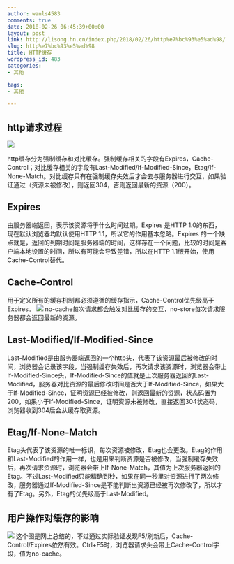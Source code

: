 ```yaml
---
author: wanls4583
comments: true
date: 2018-02-26 06:45:39+00:00
layout: post
link: http://lisong.hn.cn/index.php/2018/02/26/http%e7%bc%93%e5%ad%98/
slug: http%e7%bc%93%e5%ad%98
title: HTTP缓存
wordpress_id: 483
categories:
- 其他

tags:
- 其他

---
```


## http请求过程
![](http://lisong-blog.gz.bcebos.com/http%E7%BC%93%E5%AD%98.jpg?authorization=bce-auth-v1%2F99d20c83bd45422eb6ca5fe083097f9c%2F2018-02-26T05%3A57%3A43Z%2F-1%2Fhost%2F99d8c98e05788b3adc46385f6570b4301086e23bae2e08a5001bc2bf86f12457)

http缓存分为强制缓存和对比缓存。强制缓存相关的字段有Expires，Cache-Control；对比缓存相关的字段有Last-Modified/If-Modified-Since，Etag/If-None-Match。对比缓存只有在强制缓存失效后才会去与服务器进行交互，如果验证通过（资源未被修改），则返回304，否则返回最新的资源（200）。

## Expires
由服务器端返回，表示该资源将于什么时间过期。Expires 是HTTP 1.0的东西，现在默认浏览器均默认使用HTTP 1.1，所以它的作用基本忽略。Expires 的一个缺点就是，返回的到期时间是服务器端的时间，这样存在一个问题，比较的时间是客户端本地设置的时间，所以有可能会导致差错，所以在HTTP 1.1版开始，使用Cache-Control替代。

## Cache-Control
用于定义所有的缓存机制都必须遵循的缓存指示，Cache-Control优先级高于Expires。
![](http://lisong-blog.gz.bcebos.com/http%E7%BC%93%E5%AD%98-1.jpg?authorization=bce-auth-v1%2F99d20c83bd45422eb6ca5fe083097f9c%2F2018-02-26T06%3A53%3A03Z%2F-1%2Fhost%2F04e574f288832b0ebb33e624504482fa9170a2e4b705f34f86ed24dfe364d4dd)
no-cache每次请求都会触发对比缓存的交互，no-store每次请求服务器都会返回最新的资源。

## Last-Modified/If-Modified-Since
Last-Modified是由服务器端返回的一个http头，代表了该资源最后被修改的时间，浏览器会记录该字段，当强制缓存失效后，再次请求该资源时，浏览器会带上If-Modified-Since头，If-Modified-Since的值就是上次服务器返回的Last-Modified，服务器对比资源的最后修改时间是否大于If-Modified-Since，如果大于If-Modified-Since，证明资源已经被修改，则返回最新的资源，状态码置为200，如果小于If-Modified-Since，证明资源未被修改，直接返回304状态码，浏览器收到304后会从缓存取资源。

## Etag/If-None-Match
Etag头代表了该资源的唯一标识，每次资源被修改，Etag也会更改。Etag的作用和Last-Modified的作用一样，也是用来判断资源是否被修改，当强制缓存失效后，再次请求资源时，浏览器会带上If-None-Match，其值为上次服务器返回的Etag。不过Last-Modified只能精确到秒，如果在同一秒里对资源进行了两次修改，服务器通过If-Modified-Since是不能判断出资源已经被再次修改了，所以才有了Etag。另外，Etag的优先级高于Last-Modified。

## 用户操作对缓存的影响
![](http://lisong-blog.gz.bcebos.com/http%E7%BC%93%E5%AD%98-2.png?authorization=bce-auth-v1%2F99d20c83bd45422eb6ca5fe083097f9c%2F2018-02-26T06%3A42%3A59Z%2F-1%2Fhost%2F67ca5a4f458e7df04cee4765916bffc3a7192b877138ab927789f383e9d90d64)
这个图是网上总结的，不过通过实际验证发现F5/刷新后，Cache-Control/Expires依然有效。Ctrl+F5时，浏览器请求头会带上Cache-Control字段，值为no-cache。
